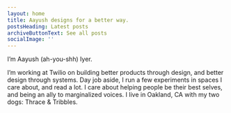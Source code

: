 ```yaml
---
layout: home
title: Aayush designs for a better way.
postsHeading: Latest posts
archiveButtonText: See all posts
socialImage: ''
---
```

I’m Aayush (ah-you-shh) Iyer.

I’m working at Twilio on building better products through design, and better design through systems. Day job aside, I run a few experiments in spaces I care about, and read a lot. I care about helping people be their best selves, and being an ally to marginalized voices. I live in Oakland, CA with my two dogs: Thrace & Tribbles.

